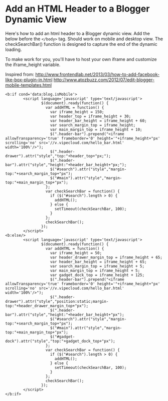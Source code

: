 Add an HTML Header to a Blogger Dynamic View
===================

Here's how to add an html header to a Blogger dynamic view. Add the below before the `</body>` tag. Should work on mobile and desktop view. The checkSearchBar() function is designed to capture the end of the dynamic loading. 

To make work for you, you'll have to host your own iframe and customize the iframe_height variable.

Inspired from:
http://www.frontendlab.net/2013/03/how-to-add-facebook-like-box-plugin-in.html
http://www.atozbuzz.com/2012/07/edit-blogger-mobile-templates.html


```
<b:if cond='data:blog.isMobile'>
        <script language='javascript' type='text/javascript'>
                $(document).ready(function() {
                  var addHTML = function() {
                	var iframe_height = 150;
                	var header_top = iframe_height + 30;
                	var header_bar_height = iframe_height + 60;
                	var search_margin_top = iframe_height;
                	var main_margin_top = iframe_height + 10;
                    $(".header-bar").prepend("<iframe allowTransparency='true' frameborder='0' height='"+iframe_height+"px' scrolling='no' src='//v.vipecloud.com/hello_bar.html' width='100%'/>");
                    $(".header-drawer").attr("style","top:"+header_top+"px;");
                    $(".header-bar").attr("style","height:"+header_bar_height+"px;");
                    $("#search").attr("style","margin-top:"+search_margin_top+"px");
                    $("#main").attr("style","margin-top:"+main_margin_top+"px");
                  };
                  var checkSearchBar = function() {
                    if ($("#search").length > 0) {
                      addHTML();
                    } else {
                      setTimeout(checkSearchBar, 100);
                    }
                  };
                  checkSearchBar();
                });
        </script>
<b:else/>
        <script language='javascript' type='text/javascript'>
                $(document).ready(function() {
                  var addHTML = function() {
                	var iframe_height = 50;
                	var header_drawer_margin_top = iframe_height + 65;
                	var header_bar_height = iframe_height + 65;
                	var search_margin_top = iframe_height + 5;
                	var main_margin_top = iframe_height + 5;
                	var gadget_dock_top = iframe_height + 125;
                    $(".header-bar").prepend("<iframe allowTransparency='true' frameborder='0' height='"+iframe_height+"px' scrolling='no' src='//v.vipecloud.com/hello_bar.html' width='100%'/>");
                    $(".header-drawer").attr("style","position:static;margin-top:"+header_drawer_margin_top+"px");
                	$(".header-bar").attr("style","height:"+header_bar_height+"px");
                	$("#search").attr("style","margin-top:"+search_margin_top+"px");
                	$("#main").attr("style","margin-top:"+main_margin_top+"px");
                	$("#gadget-dock").attr("style","top:"+gadget_dock_top+"px");
                  };
                  var checkSearchBar = function() {
                    if ($("#search").length > 0) {
                      addHTML();
                    } else {
                      setTimeout(checkSearchBar, 100);
                    }
                  };
                  checkSearchBar();
                });
        </script>
</b:if>
```
